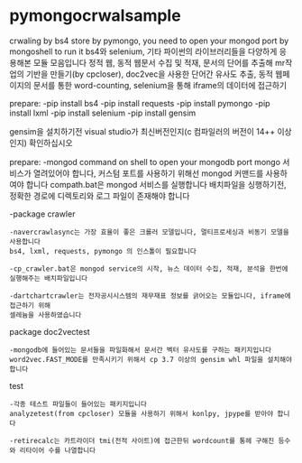 # pymongocrwalsample
crwaling  by bs4 store by pymongo, you need to open your mongod port by mongoshell to run it
bs4와 selenium, 기타 파이썬의 라이브러리들을 다양하게 응용해본 모듈 모음입니다
정적 웹, 동적 웹문서 수집 및 적재, 문서의 단어를 추출해 mr작업의 기반을 만들기(by cpcloser), 
doc2vec을 사용한 단어간 유사도 추출, 동적 웹페이지의 문서를 통한 word-counting, selenium을 통해 iframe의 데이터에 접근하기


prepare:
-pip install bs4
-pip install requests
-pip install pymongo
-pip install lxml
-pip install selenium
-pip install gensim

gensim을 설치하기전 visual studio가 최신버전인지(c 컴파일러의 버전이 14++ 이상인지) 확인하십시오

prepare:
-mongod command on shell to open your mongodb port
mongo 서비스가 열려있어야 합니다, 커스텀 포트를 사용하기 위해선 mongod 커맨드를 사용하여야 합니다
compath.bat은 mongod 서비스를 실행합니다 배치파일을 싱행하기전, 정확한 경로에 디렉토리와 로그 파일이 존재해야 합니다

-package crawler
	
	-navercrawlasync는 가장 효율이 좋은 크롤러 모델입니다, 멀티프로세싱과 비동기 모델을 사용합니다
	bs4, lxml, requests, pymongo 의 인스톨이 필요합니다
	
  	-cp_crawler.bat은 mongod service의 시작, 뉴스 데이터 수집, 적재, 분석을 한번에 실행해주는 배치파일입니다
  
	-dartchartcrawler는 전자공시시스템의 재무재표 정보를 긁어오는 모듈입니다, iframe에 접근하기 위해
	셀레늄을 사용하였습니다
	

package doc2vectest
	
	-mongodb에 들어있는 문서들을 파일화해서 문서간 벡터 유사도를 구하는 패키지입니다
	word2vec.FAST_MODE를 만족시키기 위해서 cp 3.7 이상의 gensim whl 파일을 설치해야 합니다


test
	
	-각종 테스트 파일들이 들어있는 패키지입니다
	analyzetest(from cpcloser) 모듈을 사용하기 위해서 konlpy, jpype를 받아야 합니다

	-retirecalc는 카트라이더 tmi(전적 사이트)에 접근한뒤 wordcount를 통헤 구해진 등수와 리타이어 수를 나열합니다
